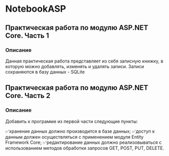 # NotebookASP

## Практическая работа по модулю ASP.NET Core. Часть 1

### Описание
Данная практическая работа представляет из себя записную книжку, в которую можно добавлять, изменять и удалять записи.
Записи сохраняются в базу данных - SQLite

## Практическая работа по модулю ASP.NET Core. Часть 2

### Описание
Добавить к программе из первой части следующие пункты:

 :white_check_mark:хранение данных должно производится в базе данных;
 :white_check_mark:доступ к данным должен осуществляться с применением модуля Entity Framework Core; 
 :white_check_mark:редактирование данных должно реализовываться с использованием методов обработки запросов GET, POST, PUT, DELETE.
